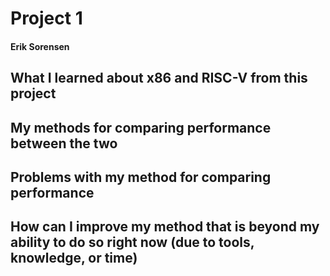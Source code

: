 # Project 1
#### Erik Sorensen

## What I learned about x86 and RISC-V from this project



## My methods for comparing performance between the two



## Problems with my method for comparing performance



## How can I improve my method that is beyond my ability to do so right now (due to tools, knowledge, or time)
